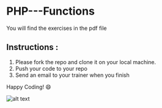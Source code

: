 # PHP---Functions
You will find the exercises in the pdf file 
## Instructions :
1. Please fork the repo and clone it on your local machine.
2. Push your code to your repo 
3. Send an email to your trainer when you finish 

Happy Coding! 😄 

![alt text](https://media4.giphy.com/media/PiQejEf31116URju4V/giphy.gif)
